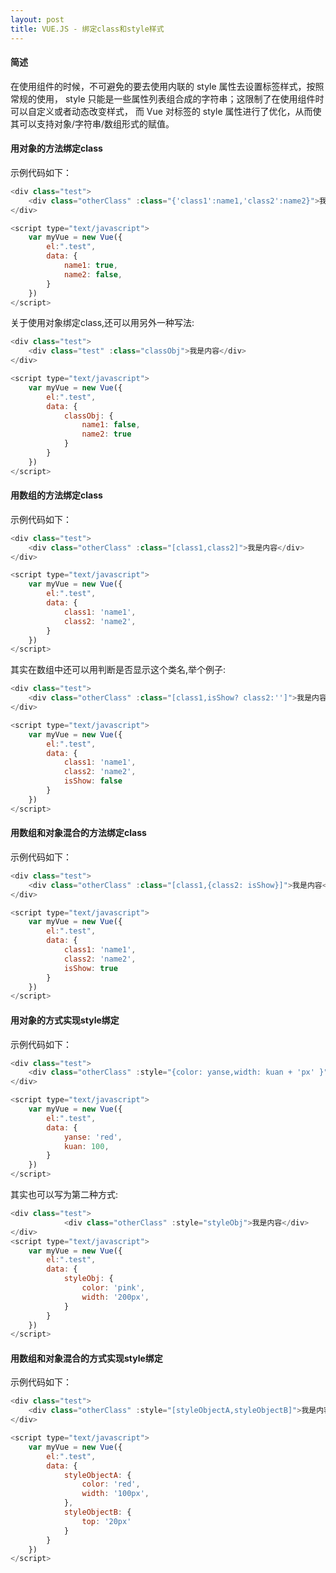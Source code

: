 ```yaml
---
layout: post
title: VUE.JS - 绑定class和style样式
---
```


#### 简述

在使用组件的时候，不可避免的要去使用内联的 style 属性去设置标签样式，按照常规的使用，
style 只能是一些属性列表组合成的字符串；这限制了在使用组件时可以自定义或者动态改变样式，
而 Vue 对标签的 style 属性进行了优化，从而使其可以支持对象/字符串/数组形式的赋值。

#### 用对象的方法绑定class

示例代码如下：

```javascript
<div class="test">
    <div class="otherClass" :class="{'class1':name1,'class2':name2}">我是内容</div>
</div>

<script type="text/javascript">
    var myVue = new Vue({
        el:".test",
        data: {
            name1: true,
            name2: false,
        }
    })
</script>
```

关于使用对象绑定class,还可以用另外一种写法:

```javascript
<div class="test">
    <div class="test" :class="classObj">我是内容</div>
</div>

<script type="text/javascript">
    var myVue = new Vue({
        el:".test",
        data: {
            classObj: {
                name1: false,
                name2: true
            }
        }
    })
</script>
```

#### 用数组的方法绑定class

示例代码如下：

```javascript
<div class="test">
    <div class="otherClass" :class="[class1,class2]">我是内容</div>
</div>

<script type="text/javascript">
    var myVue = new Vue({
        el:".test",
        data: {
            class1: 'name1',
            class2: 'name2',
        }
    })
</script>
```

其实在数组中还可以用判断是否显示这个类名,举个例子:

```javascript
<div class="test">
    <div class="otherClass" :class="[class1,isShow? class2:'']">我是内容</div>
</div>

<script type="text/javascript">
    var myVue = new Vue({
        el:".test",
        data: {
            class1: 'name1',
            class2: 'name2',
            isShow: false
        }
    })
</script>
```

#### 用数组和对象混合的方法绑定class

示例代码如下：

```javascript
<div class="test">
    <div class="otherClass" :class="[class1,{class2: isShow}]">我是内容</div>
</div>

<script type="text/javascript">
    var myVue = new Vue({
        el:".test",
        data: {
            class1: 'name1',
            class2: 'name2',
            isShow: true
        }
    })
</script>
```

#### 用对象的方式实现style绑定

示例代码如下：

```javascript
<div class="test">
    <div class="otherClass" :style="{color: yanse,width: kuan + 'px' }">我是内容</div>
</div>

<script type="text/javascript">
    var myVue = new Vue({
        el:".test",
        data: {
            yanse: 'red',
            kuan: 100,
        }
    })
</script>
```

其实也可以写为第二种方式:

```javascript
<div class="test">
            <div class="otherClass" :style="styleObj">我是内容</div>
</div>
<script type="text/javascript">
    var myVue = new Vue({
        el:".test",
        data: {
            styleObj: {
                color: 'pink',
                width: '200px',
            }
        }
    })
</script>
```

#### 用数组和对象混合的方式实现style绑定

示例代码如下：

```javascript
<div class="test">
    <div class="otherClass" :style="[styleObjectA,styleObjectB]">我是内容</div>
</div>

<script type="text/javascript">
    var myVue = new Vue({
        el:".test",
        data: {
            styleObjectA: {
                color: 'red',
                width: '100px',
            },
            styleObjectB: {
                top: '20px'
            }
        }
    })
</script>
```
